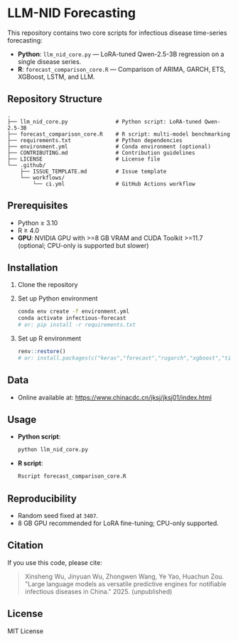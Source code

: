 # LLM-NID Forecasting

This repository contains two core scripts for infectious disease time-series forecasting:

- **Python**: `llm_nid_core.py` — LoRA-tuned Qwen-2.5-3B regression on a single disease series.
- **R**: `forecast_comparison_core.R` — Comparison of ARIMA, GARCH, ETS, XGBoost, LSTM, and LLM.

## Repository Structure

```
.
├── llm_nid_core.py               # Python script: LoRA-tuned Qwen-2.5-3B
├── forecast_comparison_core.R    # R script: multi-model benchmarking
├── requirements.txt              # Python dependencies
├── environment.yml               # Conda environment (optional)
├── CONTRIBUTING.md               # Contribution guidelines
├── LICENSE                       # License file
└── .github/
    ├── ISSUE_TEMPLATE.md         # Issue template
    └── workflows/
        └── ci.yml                # GitHub Actions workflow
```

## Prerequisites
- Python ≥ 3.10
- R ≥ 4.0
- **GPU**: NVIDIA GPU with >=8 GB VRAM and CUDA Toolkit >=11.7 (optional; CPU-only is supported but slower)

## Installation

1. Clone the repository  
   
2. Set up Python environment  
   ```bash
   conda env create -f environment.yml
   conda activate infectious-forecast
   # or: pip install -r requirements.txt
   ```
3. Set up R environment  
   ```r
   renv::restore()
   # or: install.packages(c("keras","forecast","rugarch","xgboost","tibble","dplyr","readxl","stringr","reticulate","openxlsx"))
   ```

## Data

- Online available at: https://www.chinacdc.cn/jksj/jksj01/index.html

## Usage

- **Python script**:  
  ```bash
  python llm_nid_core.py
  ```
- **R script**:  
  ```bash
  Rscript forecast_comparison_core.R
  ```

## Reproducibility

- Random seed fixed at `3407`.  
- 8 GB GPU recommended for LoRA fine-tuning; CPU-only supported.  

## Citation

If you use this code, please cite:  
> Xinsheng Wu, Jinyuan Wu, Zhongwen Wang, Ye Yao, Huachun Zou. "Large language models as versatile predictive engines for notifiable infectious diseases in China." 2025. (unpublished)

## License

MIT License

